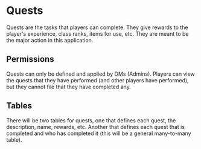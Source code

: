 # Quests

Quests are the tasks that players can complete.  They give rewards to the player's
experience, class ranks, items for use, etc.  They are meant to be the major action
in this application.

## Permissions

Quests can only be defined and applied by DMs (Admins).  Players can view the quests
that they have performed (and other players have performed), but they cannot file
that they have completed any.

## Tables

There will be two tables for quests, one that defines each quest, the description,
name, rewards, etc.  Another that defines each quest that is completed and who has
completed it (this will be a general many-to-many table).
